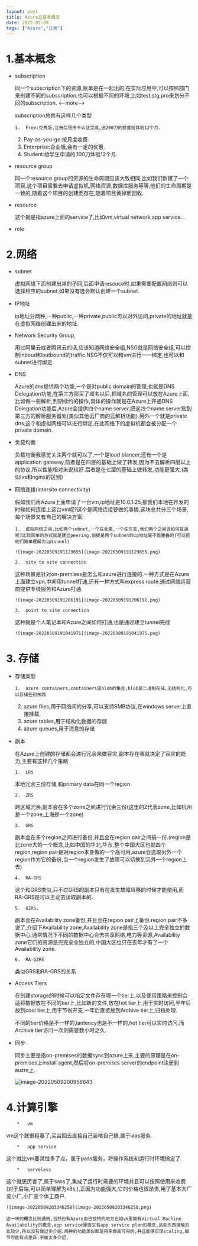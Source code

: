 ```yaml
---
layout: post
title: Azure云基本概念
date: 2022-05-09
tags: ["Azure","日常"]
---
```


# 1.基本概念

*   subscription

    同一个subscription下的资源,账单是在一起出的,在实际应用中,可以按照部门来创建不同的subscription,也可以根据不同的环境,比如test,stg,pro来划分不同的subscription.
    <--more-->

    subscription总共有这样几个类型

        1.  Free:免费版,注册后信用卡认证完成,送200刀的额度给体验12个月.
    2.  Pay-as-you-go:按月度收费.
    3.  Enterprise:企业版,会有一定的优惠.
    4.  Student:给学生申请的,100刀体验12个月.

*   resource group

    同一个resource group的资源的生命周期应该大致相同,比如我们新建了一个项目,这个项目需要去申请虚拟机,网络资源,数据库服务等等,他们的生命周期是一致的,随着这个项目的创建而存在,随着项目黄掉而回收.

*   resource

    这个就是指azure上面的service了,比如vm,virtual network,app service...

*   role

# 2.网络

*   subnet

    虚拟网络下面创建出来的子网,后面申请resouce时,如果需要配置网络则可以选择相应的subnet,如果没有选会默认创建一个subnet.

*   IP地址

    ip地址分两种,一种public,一种private,public可以对外访问,private的地址就是在虚拟网络创建出来的地址.

*   Network Security Group,

    用过阿里云或者腾讯云的话,应该知道网络安全组,NSG就是网络安全组,可以控制inboud和outbound的traffic.NSG不仅可以和vm进行一一绑定,也可以和subnet进行绑定.

*   DNS

    Azure的dns提供两个功能,一个是对public domain的管理,也就是DNS Delegation功能,在第三方那买了域名以后,把域名的管理可以放在Azure上面,比如做一些解析,到期续约的操作,具体的操作就是在Azure上开通DNS Delegation功能后,Azure会提供四个name server,把这四个name server贴到第三方的解析服务器处(类似其他云厂商的云解析功能).另外一个就是private dns,这个和虚拟网络可以进行绑定,在此网络下的虚拟机都会被分配一个private domain.

*   负载均衡

    负载均衡我感觉关注两个就可以了,一个是load blancer,还有一个是application gateway,前者是在四层的基础上做了转发,因为不去解析四层以上的协议,所以性能相对来说较好.后者是在七层的基础上做转发,功能更强大.(类似lvs和nginx的区别)

*   网络连接(intersite connectivity)

    假如我们再Azure上面申请了一台vm,ip地址是10.0.1.25,那我们本地在开发的时候如何连接上这台vm呢?这个是网络连接要做的事情,这块总共分三个场景,每个场景又有自己的解决方案:

        1.  虚拟网络之间,比如两个subnet,一个在北美,一个在东亚,他们两个之间该如何互通呢?比较简单的方式就是建立peering,前提是两个subnet的ip地址是不能重叠的(可以把他们简单理解为iptunnel)

        ![image-20220509191129655](image-20220509191129655.png)

        2.  site to site connection

    这种场景是针对on-premises是怎么和azure进行连接的.一种方式是在Azure上面建立vpn,中间用tunnel打通,还有一种方式叫express route.通过网络运营商提供专线服务和Azure打通.

        ![image-20220509191206191](image-20220509191206191.png)

        3.  point to site connection

    这种就是个人笔记本和Azure之间如何打通,也是通过建立tunnel完成

        ![image-20220509191041975](image-20220509191041975.png)

# 3. 存储

*   存储类型

        1.  azure containers,containers是blob的集合,blob是二进制存储,无结构化,可以存储任何东西
    2.  azure files,用于网络间的分享,可以支持SMB协议,在windows server上直接挂载.
    3.  azure tables,用于结构化数据的存储
    4.  azure queues,用于消息的存储

*   副本

    在Azure上创建的存储都会进行冗余来做容灾,副本存在哪就决定了容灾的能力,主要有这样几个策略

        1.  LRS

    本地冗余三份存储,和primary data在同一个region

        2.  ZRS

    跨区域冗余,副本会在多个zone之间进行冗余三份(这里的Z代表zone,比如杭州是一个zone,上海是一个zone)

        3.  GRS

    副本会在多个region之间进行备份,并且会在region pair之间搞一份.(region是比zone大的一个概念,比如中国的华北,华东,整个中国大区也就四个region,region pair是对region本身做的一个高可用,azure会选取另外一个region作为它的备份,当一个region发生了故障可以切换到另外一个region上去)

        4.  RA-GRS

    这个和GRS类似,只不过GRS的副本只有在发生故障转移的时候才能使用,而RA-GRS是可以主动去读取副本的.

        5.  GZRS.

    副本会在Availability zone备份,并且会在region pair上备份.region pair不多说了,介绍下Availability zone,Availability zone是指三个及以上完全独立的数据中心,通常情况下不同的数据中心会去共享网络,电力等资源,Availability zone它们的资源是完完全全独立的,中国大区也只在去年才有了一个Availability zone.

        6.  RA-GZRS

    类似GRS和RA-GRS的关系

*   Access Tiers

    在创建storage的时候可以指定文件存在哪一个tier上,以及使用策略来控制合适将数据放在不同的tier上,比如新的文件,放在hot tier上,用于实时访问,半年后放到cool tier上,用于节省开支,一年后直接放到Archive tier上,归档处理.

    不同的tier价格是不一样的,lantency也是不一样的,hot tier可以实时访问,而Archive tier访问一次则需要数小时之久.

*   同步

    同步主要是指on-premises的数据sync到azure上来,主要的原理是在on-premises上install agent,然后将on-premises server的endpoint注册到auzre上.

    ![image-20220509200958643](image-20220509200958643.png)

# 4.计算引擎

        *   vm

vm这个就很粗暴了,买台回去直接自己装啥自己搞,属于iaas服务.

        *   app service

这个就比vm要灵性多了点，属于pass服务，将操作系统和运行时环境搞定了.

        *   serveless

这个就更厉害了,属于sass了,集成了运行时需要的环境并且可以按照使用来收费(对于后端,可以简单理解为k8s,),正因为功能强大,它的价格也很昂贵,用了基本大厂变小厂,小厂变个体工商户.

    ![image-20220509203346258](image-20220509203346258.png)

    这一块的概念比较通用,当然也有Azure自己独特的地方比如vm里面有Virtual Machine Availability的概念,app service里面又有app service plan的概念,这些东西接触的比较少,所以没有做过多介绍,两种的功能类似都是用来做高可用的,并且能够实现scaling,细节可能有点差异,不做太多介绍.